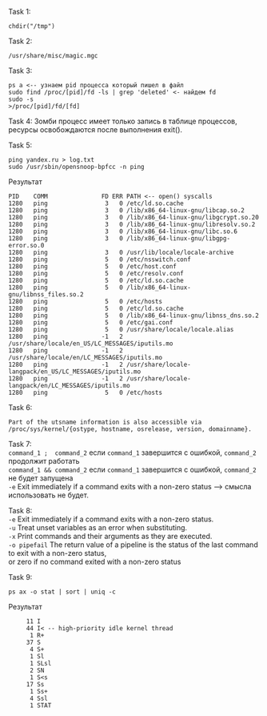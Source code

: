Task 1:
```
chdir("/tmp")
```

Task 2: 
```
/usr/share/misc/magic.mgc
```

Task 3:
```
ps a <-- узнаем pid процесса который пишел в файл
sudo find /proc/[pid]/fd -ls | grep 'deleted' <- найдем fd 
sudo -s
>/proc/[pid]/fd/[fd]
```

Task 4: Зомби процесс имеет только запись в таблице процессов, ресурсы освобождаются после выполнения exit().

Task 5:
```
ping yandex.ru > log.txt
sudo /usr/sbin/opensnoop-bpfcc -n ping
```
Результат
```
PID    COMM               FD ERR PATH <-- open() syscalls
1280   ping                3   0 /etc/ld.so.cache
1280   ping                3   0 /lib/x86_64-linux-gnu/libcap.so.2
1280   ping                3   0 /lib/x86_64-linux-gnu/libgcrypt.so.20
1280   ping                3   0 /lib/x86_64-linux-gnu/libresolv.so.2
1280   ping                3   0 /lib/x86_64-linux-gnu/libc.so.6
1280   ping                3   0 /lib/x86_64-linux-gnu/libgpg-error.so.0
1280   ping                3   0 /usr/lib/locale/locale-archive
1280   ping                5   0 /etc/nsswitch.conf
1280   ping                5   0 /etc/host.conf
1280   ping                5   0 /etc/resolv.conf
1280   ping                5   0 /etc/ld.so.cache
1280   ping                5   0 /lib/x86_64-linux-gnu/libnss_files.so.2
1280   ping                5   0 /etc/hosts
1280   ping                5   0 /etc/ld.so.cache
1280   ping                5   0 /lib/x86_64-linux-gnu/libnss_dns.so.2
1280   ping                5   0 /etc/gai.conf
1280   ping                5   0 /usr/share/locale/locale.alias
1280   ping               -1   2 /usr/share/locale/en_US/LC_MESSAGES/iputils.mo
1280   ping               -1   2 /usr/share/locale/en/LC_MESSAGES/iputils.mo
1280   ping               -1   2 /usr/share/locale-langpack/en_US/LC_MESSAGES/iputils.mo
1280   ping               -1   2 /usr/share/locale-langpack/en/LC_MESSAGES/iputils.mo
1280   ping                5   0 /etc/hosts
```

Task 6: 
```
Part of the utsname information is also accessible via
/proc/sys/kernel/{ostype, hostname, osrelease, version, domainname}.
```

Task 7: \
``` command_1 ;  command_2 ``` если ```command_1``` завершится с ошибкой, ```command_2``` продолжит работать \
``` command_1 && command_2 ``` если ```command_1``` завершится с ошибкой, ```command_2``` не будет запущена \
```-e``` Exit immediately if a command exits with a non-zero status --> cмысла использовать не будет.

Task 8: \
```-e```  Exit immediately if a command exits with a non-zero status. \
```-u```  Treat unset variables as an error when substituting. \
```-x```  Print commands and their arguments as they are executed. \
```-o pipefail``` The return value of a pipeline is the status of the last command to exit with a non-zero status, \
or zero if no command exited with a non-zero status 

Task 9:
```
ps ax -o stat | sort | uniq -c
```
Результат 
```
     11 I
     44 I< -- high-priority idle kernel thread
      1 R+
     37 S
      4 S+
      1 Sl
      1 SLsl
      2 SN
      1 S<s
     17 Ss
      1 Ss+
      4 Ssl
      1 STAT
```